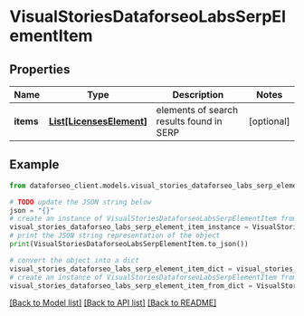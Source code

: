 # VisualStoriesDataforseoLabsSerpElementItem


## Properties

Name | Type | Description | Notes
------------ | ------------- | ------------- | -------------
**items** | [**List[LicensesElement]**](LicensesElement.md) | elements of search results found in SERP | [optional] 

## Example

```python
from dataforseo_client.models.visual_stories_dataforseo_labs_serp_element_item import VisualStoriesDataforseoLabsSerpElementItem

# TODO update the JSON string below
json = "{}"
# create an instance of VisualStoriesDataforseoLabsSerpElementItem from a JSON string
visual_stories_dataforseo_labs_serp_element_item_instance = VisualStoriesDataforseoLabsSerpElementItem.from_json(json)
# print the JSON string representation of the object
print(VisualStoriesDataforseoLabsSerpElementItem.to_json())

# convert the object into a dict
visual_stories_dataforseo_labs_serp_element_item_dict = visual_stories_dataforseo_labs_serp_element_item_instance.to_dict()
# create an instance of VisualStoriesDataforseoLabsSerpElementItem from a dict
visual_stories_dataforseo_labs_serp_element_item_from_dict = VisualStoriesDataforseoLabsSerpElementItem.from_dict(visual_stories_dataforseo_labs_serp_element_item_dict)
```
[[Back to Model list]](../README.md#documentation-for-models) [[Back to API list]](../README.md#documentation-for-api-endpoints) [[Back to README]](../README.md)


